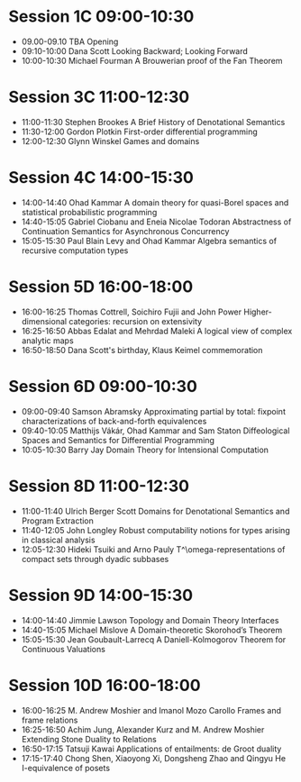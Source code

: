 
# Session 1C 09:00-10:30

 - 09.00-09.10 TBA              Opening
 - 09:10-10:00 Dana Scott	Looking Backward; Looking Forward
 - 10:00-10:30 Michael Fourman	A Brouwerian proof of the Fan Theorem

# Session 3C 11:00-12:30

 - 11:00-11:30	Stephen Brookes	A Brief History of Denotational Semantics
 - 11:30-12:00	Gordon Plotkin	First-order differential programming
 - 12:00-12:30  Glynn Winskel	Games and domains

# Session 4C 14:00-15:30

 - 14:00-14:40	Ohad Kammar	A domain theory for quasi-Borel spaces and statistical probabilistic programming
 - 14:40-15:05	Gabriel Ciobanu and Eneia Nicolae Todoran	Abstractness of Continuation Semantics for Asynchronous Concurrency		
 - 15:05-15:30	Paul Blain Levy and Ohad Kammar	Algebra semantics of recursive computation types

# Session 5D 16:00-18:00

 - 16:00-16:25 Thomas Cottrell, Soichiro Fujii and John Power	Higher-dimensional categories: recursion on extensivity
 - 16:25-16:50 Abbas Edalat and Mehrdad Maleki	A logical view of complex analytic maps
 - 16:50-18:50 Dana Scott's birthday, Klaus Keimel commemoration
 
# Session 6D 09:00-10:30

 - 09:00-09:40 Samson Abramsky	Approximating partial by total: fixpoint characterizations of back-and-forth equivalences
 - 09:40-10:05 Matthijs Vákár, Ohad Kammar and Sam Staton	Diffeological Spaces and Semantics for Differential Programming		
 - 10:05-10:30 Barry Jay	Domain Theory for Intensional Computation

# Session 8D 11:00-12:30

 - 11:00-11:40 Ulrich Berger	Scott Domains for Denotational Semantics and Program Extraction	
 - 11:40-12:05 John Longley	Robust computability notions for types arising in classical analysis
 - 12:05-12:30 Hideki Tsuiki and Arno Pauly T^\omega-representations of compact sets through dyadic subbases		

# Session 9D 14:00-15:30

 - 14:00-14:40 Jimmie Lawson	Topology and Domain Theory Interfaces
 - 14:40-15:05 Michael Mislove	A Domain-theoretic Skorohod’s Theorem
 - 15:05-15:30 Jean Goubault-Larrecq	A Daniell-Kolmogorov Theorem for Continuous Valuations

# Session 10D 16:00-18:00

 - 16:00-16:25 M. Andrew Moshier and Imanol Mozo Carollo	Frames and frame relations
 - 16:25-16:50 Achim Jung, Alexander Kurz and M. Andrew Moshier	Extending Stone Duality to Relations		
 - 16:50-17:15 Tatsuji Kawai	Applications of entailments: de Groot duality
 - 17:15-17:40 Chong Shen, Xiaoyong Xi, Dongsheng Zhao and Qingyu He	I-equivalence of posets
